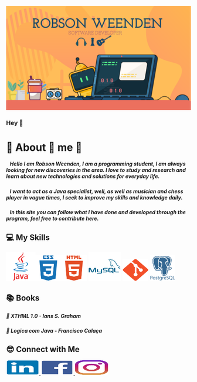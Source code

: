 
![Robson Weenden profile](https://github.com/RobWeenden/RobWeenden/blob/main/img/capa_github.png)

### Hey 👋

# :see_no_evil: About :speak_no_evil: me :hear_no_evil:
##### &nbsp;&nbsp;&nbsp;Hello I am Robson Weenden, I am a programming student, I am always looking for new discoveries in the area. I love to study and research and learn about new technologies and solutions for everyday life. 
##### &nbsp;&nbsp;&nbsp;I want to act as a Java specialist, well, as well as musician and chess player in vague times, I seek to improve my skills and knowledge daily.
##### &nbsp;&nbsp;&nbsp;In this site you can follow what I have done and developed through the program, feel free to contribute here.

##  :computer: My Skills 
<img src="https://github.com/RobWeenden/RobWeenden/blob/main/img/java-original-wordmark.svg" height="80" width="80"><img src="https://github.com/RobWeenden/RobWeenden/blob/main/img/css3-plain-wordmark.svg" height="70" width="70"><img src="https://github.com/RobWeenden/RobWeenden/blob/main/img/html5-plain-wordmark.svg" height="70" width="70">
<img src="https://github.com/RobWeenden/RobWeenden/blob/main/img/mysql-plain-wordmark.svg" height="80" width="90">
<img src="https://github.com/RobWeenden/RobWeenden/blob/main/img/git-original.svg" height="60" width="70">
<img src="https://github.com/RobWeenden/RobWeenden/blob/main/img/postgresql-plain-wordmark.svg" width="70">

## :books: Books
##### :dart: XTHML 1.0 - Ians S. Graham
##### :dart: Logica com Java - Francisco Calaça

## :sunglasses: Connect with Me 

<a href="https://www.linkedin.com/in/robsonweenden/">
  <img aling="center" alt="Robson Weenden" height="40" width="90" src="https://raw.githubusercontent.com/devicons/devicon/master/icons/linkedin/linkedin-plain.svg" style="max-width:80%;"></a><a href="https://www.facebook.com/robson.weenden">
  <img aling="center" alt="Robson Weenden" height="40" width="90" src="https://github.com/RobWeenden/RobWeenden/blob/main/img/facebook-plain.svg" style="max-width:80%;">
</a><a href="https://www.instagram.com/rob_weenden/">
  <img aling="center" alt="Robson Weenden" height="40" width="90" src="https://github.com/RobWeenden/RobWeenden/blob/main/img/instagram.svg" style="max-width:100%;">
</a>

<!--
**RobWeenden/RobWeenden** is a ✨ _special_ ✨ repository because its `README.md` (this file) appears on your GitHub profile.

Here are some ideas to get you started:

- 🔭 I’m currently working on ...
- 🌱 I’m currently learning ...
- 👯 I’m looking to collaborate on ...
- 🤔 I’m looking for help with ...
- 💬 Ask me about ...
- 📫 How to reach me: ...
- 😄 Pronouns: ...
- ⚡ Fun fact: ...
-->
